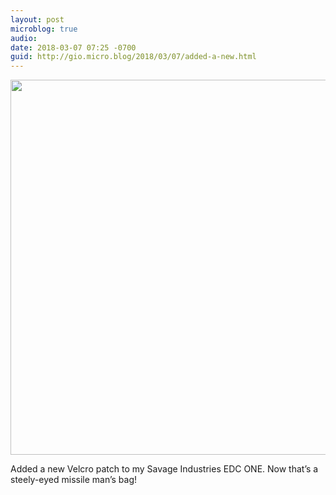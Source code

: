 ```yaml
---
layout: post
microblog: true
audio: 
date: 2018-03-07 07:25 -0700
guid: http://gio.micro.blog/2018/03/07/added-a-new.html
---
```


<img src="http://microblog.stevegio.net/uploads/2018/3ba7252bb1.jpg" width="600" height="450" style="height: auto;" class="sunlit_image" />

Added a new Velcro patch to my Savage Industries EDC ONE. Now that’s a steely-eyed missile man’s bag!


